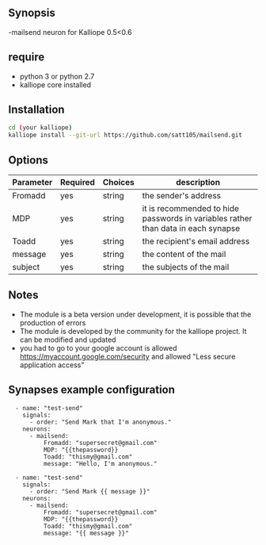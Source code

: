 ## Synopsis
-mailsend neuron for Kalliope 0.5<0.6
## require
- python 3 or python 2.7
- kalliope core installed

## Installation
```bash
cd (your kalliope)
kalliope install --git-url https://github.com/satt105/mailsend.git
```

## Options

| Parameter   | Required | Choices                          |description |
|-------------|----------|---------------------------------|---------------------------------|
| Fromadd     | yes      | string                          |the sender's address             |
| MDP         | yes      | string                          |it is recommended to hide passwords in variables rather than data in each synapse|
| Toadd       | yes      | string                          |the recipient's email address    |
| message     | yes      | string                          |the content of the mail          |
| subject     | yes      | string                          | the subjects of the mail
## Notes
- The module is a beta version under development, it is possible that the production of errors
- The module is developed by the community for the kalliope project. It can be modified and updated
- you had to go to your google account is allowed https://myaccount.google.com/security and allowed "Less secure application access"
## Synapses example configuration
```
  - name: "test-send"
    signals:
      - order: "Send Mark that I'm anonymous."
    neurons:
      - mailsend:
          Fromadd: "supersecret@gmail.com"
          MDP: "{{thepassword}}
          Toadd: "thismy@gmail.com"
          message: "Hello, I'm anonymous."

  - name: "test-send"
    signals:
      - order: "Send Mark {{ message }}"
    neurons:
      - mailsend:
          Fromadd: "supersecret@gmail.com"
          MDP: "{{thepassword}}
          Toadd: "thismy@gmail.com"
          message: "{{ message }}"
```




